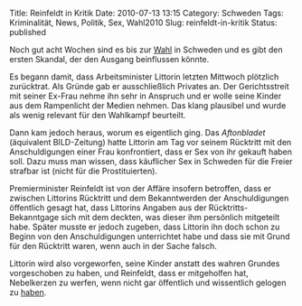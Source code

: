 Title: Reinfeldt in Kritik
Date: 2010-07-13 13:15
Category: Schweden
Tags: Kriminalität, News, Politik, Sex, Wahl2010
Slug: reinfeldt-in-kritik
Status: published

Noch gut acht Wochen sind es bis zur
[Wahl](http://www.fiket.de/tag/wahl2010) in Schweden und es gibt den
ersten Skandal, der den Ausgang beinflussen könnte.

Es begann damit, dass Arbeitsminister Littorin letzten Mittwoch
plötzlich zurücktrat. Als Gründe gab er ausschließlich Privates an. Der
Gerichtsstreit mit seiner Ex-Frau nehme ihn sehr in Anspruch und er
wolle seine Kinder aus dem Rampenlicht der Medien nehmen. Das klang
plausibel und wurde als wenig relevant für den Wahlkampf beurteilt.

Dann kam jedoch heraus, worum es eigentlich ging. Das *Aftonbladet*
(äquivalent BILD-Zeitung) hatte Littorin am Tag vor seinem Rücktritt mit
den Anschuldigungen einer Frau konfrontiert, dass er Sex von ihr gekauft
haben soll. Dazu muss man wissen, dass käuflicher Sex in Schweden für
die Freier strafbar ist (nicht für die Prostituierten).

Premierminister Reinfeldt ist von der Affäre insofern betroffen, dass er
zwischen Littorins Rücktritt und dem Bekanntwerden der Anschuldigungen
öffentlich gesagt hat, dass Littorins Angaben aus der
Rücktritts-Bekanntgage sich mit dem deckten, was dieser ihm persönlich
mitgeteilt habe. Später musste er jedoch zugeben, dass Littorin ihn doch
schon zu Beginn von den Anschuldigungen unterrichtet habe und dass sie
mit Grund für den Rücktritt waren, wenn auch in der Sache falsch.

Littorin wird also vorgeworfen, seine Kinder anstatt des wahren Grundes
vorgeschoben zu haben, und Reinfeldt, dass er mitgeholfen hat,
Nebelkerzen zu werfen, wenn nicht gar öffentlich und wissentlich gelogen
zu
[haben](http://www.dn.se/nyheter/valet2010/reinfeldt-morkade-om-littorin-1.1136006).

